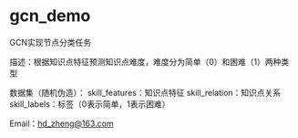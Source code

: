 # gcn_demo
GCN实现节点分类任务

描述：根据知识点特征预测知识点难度，难度分为简单（0）和困难（1）两种类型

数据集（随机伪造）：
  skill_features：知识点特征
  skill_relation：知识点关系
  skill_labels：标签（0表示简单，1表示困难）
  
Email：hd_zheng@163.com
